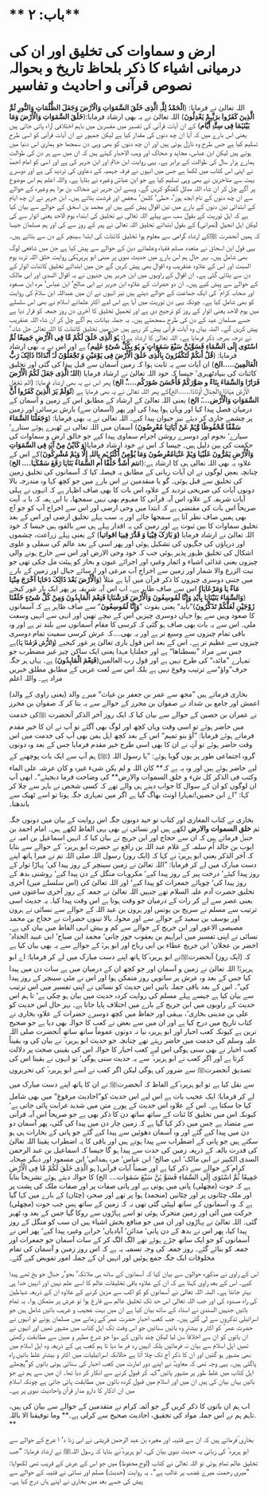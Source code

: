 # ** باب: ۲**

# **ارض و سماوات کی تخلیق اور ان کی درمیانی اشیاء کا ذکر بلحاظ تاریخ و بحوالہ نصوص قرآنی و احادیث و تفاسیر**

اللہ تعالیٰ نے فرمایا: (**الْحَمْدُ لِلَّہِ الَّذِی خَلَقَ السَّمَوَاتِ وَالْاَرْضَ وَجَعَلَ الظُّلُمَاتِ وَالنُّورِ ثُمَّ الَّذِینَ کَفَرُوا برَبِّہِمْ یَعْدِلُونَ**) اللہ تعالیٰ نے یہ بھی ارشاد فرمایا:(**خَلَقَ السَّمَوَاتِ وَالْأَرْضَ وَمَا بَیْنَہُمَا فِی سِتَّۃِ أَیَّام**) کے ان آیات قرآنی کی تفسیر میں مفسرین میں باہم اختلافی آراء پائی جاتی ہیں یعنی اس بارے میں کہ آیا ان چھ دنوں کی مقدار کیا ہے لیکن جمہور نے ان آیات قرآنی کو اسی طرح تسلیم کیا ہے جس طرح وہ نازل ہوئی ہیں اور ان چھ دنوں کو بھی وہی دن سمجھا جو ہماری اس دنیا میں ہوتے ہیں لیکن ابن عباس، مجاہد و ضحاک اور وہب الاحبار کہتے ہیں کہ ان میں سے ہر دن کی طوالت ہمارے ہزار سال کی طوالت کے برابر ہے۔ یہی روایت ابن حاتم اور ابن جریر کی ہے اور اسی کو امام احمدؒ نے اپنی اس کتاب میں لکھا ہے جس میں انہوں نے فرقہ جہمیہ کے دعاوی کی تردید کی ہے اور دوسرے بہت سے متاخرین نے بھی وہی تسلیم کیا ہے جو ابن عباسؓ وغیرہ نے بتایا ہے۔ واللہ اعلم ہم اس موضوع پر آگے چل کر ان شاء اللہ مدلل گفتگو کریں گے۔ ویسے ابن جریر نے ضحاک بن مزا ہم وغیرہ کے حوالے سے ان چھ دنوں کے نام ابجد ہوز‘، حطی‘ کلمن‘ سعفص اور قرشت بتائے ہیں۔ ابن جریر نے ان چھ ایام کے ابتدائی تین دنوں کے بارے میں تین اقوال پیش کیے ہیں اور محمد بن اسحٰق کے حوالے سے بیان کیا ہے کہ اہل توریت کے بقول سب سے پہلے اللہ تعالی نے تخلیق کی ابتداء یوم الاحد یعنی اتوار سے کی لیکن اہل انجیل (نصرانی) کے بقول ابتدائے تخلیق اللہ تعالیٰ نے پیر کے روز سے کی اور ہم مسلمان جیسا کہ ہمیں آنحضرت ﷺکے ارشاد گرامی سے معلوم ہوا تخلیق کائنات کی ابتدا سینچر کے دن سے بتاتے ہیں۔ یہی قول ابن اسحاق نے متعدد مسلم فقہاء وعلمائے دین کے حوالے سے پیش کیا ہے جن میں شافعی لوگ بھی شامل ہیں۔ بہر حال ہم اس بارے میں حدیث نبوی پر مبنی ابو ہریرہؓکی روایت خلق اللہ تربۃ یوم السبت اور اس کے علاوہ عنقریب وہ اقوال بھی پیش کریں گے جن میں ابتدائے تخلیق کائنات اتوار کے دن سے بتائی گئی ہے۔ ان اقوال کے راویوں میں ابن جریر ہیں جنہوں نے یہ اقوال السدی اور ابی مالک کے حوالے سے پیش کیے ہیں۔ ان دو حضرات کے علاوہ ابن جریر نے ابی صالح‘ ابن عباس‘ مرہ ابن مسعود اور صحابہ کرام ؓ کی ایک جماعت کے حوالے دیئے ہیں نیز انہوں نے ان میں عبداللہ ابن سلامؓ کی روایت کو بھی شامل کیا ہے۔ چونکہ یہی دن توریت میں آیا ہے اس لیے اکثر علمائے اسلام نے بھی اس سلسلے میں یوم الاحد یعنی اتوار کے روز کو ترجیح دی ہے اور تحمیل تخلیق کا آخری دن روز جمعہ کو قرار دیا ہے جسے مسلمان عید کے دن کی طرح سمجھتے ہیں۔ یہ جملہ بیانات ہم آگے چل کر ان شاء اللہ عنقریب پیش کریں گے۔ البتہ یہاں وہ آیات قرآنی پیش کر رہے ہیں جن میں تخلیق کائنات کا اللہ تعالیٰ جل شانہ‘ نے درجہ بدرجہ ذکر فرمایا ہے۔ اللہ تعالیٰ کا ارشاد ہے(**: ہُوَ الَّذِی خَلَقَ لَکُمْ مَّا فِی الْأَرْضِ جَمِیعًا ثُمَّ اسْتَوَی إِلَی السَّمَاءِ فَسَوَّہُنَّ سَبْعَ سَمَوَاتٍ َو ہُوَ بِکُلِّ شَیْءٍ عَلِیم**)ٌ ہے اور اس نے یہ بھی ارشاد فرمایا: (**قُلْ أَنکُمْ لَتَکْفُرُونَ بِالَّذِی خَلَقَ الْأَرْضَ فِی یَوْمَیْنِ وَ تَجْعَلُوْنَ لَہُ أَنْدَادًا ذَالِکَ رَبُّ الْعَالَمِینَ.....الخ**) ان آیات سے یہ ثابت ہوا کہ زمین آسمان سے قبل پیدا کی گئی اور تخلیق کائنات کی بنیادٹھہری‘ جیسا کہ خود اللہ تعالیٰ نے ارشاد فرمایا (**اللہُ الَّذِی جَعَلَ لَکُمُ الْأَرْضَ فَرَارًا وَالسَّمَاءَ بِنَاءً و صَوَّرَکُمْ فَأَحْسَنَ صُوَرَکُم.....ْ الخ**) پھر اس نے یہ بھی ارشاد فرمایا: (الم نَجْعَلِ الْأَرْضَ مِہَادًا وَالْجِبَالَ أَوْتَادًا......الخ)کے پھر اللہ تعالیٰ نے یہ بھی فرمایا ہے (**ئَوَلَمْ یَرَ الَّذِینَ کَفَرُوا أَنَّ السَّمَوَاتِ وَالْأَرْض....َ الخ**) یعنی اللہ تعالیٰ کے ارشاد کے مطابق اس کے زمین و آسمان کے درمیان فصل پیدا کیا اور وہاں ہوا پیدا کی اور پھر (آسمان سے) بارش برسائی اور زمین پر چشمے جاری کر دیئے نیز حیوان پیدا کیے۔ اللہ تعالی نے یہ بھی فرمایا: (**وَجَعَلْنَا السَّمَاءَ سَقْفًا مَّحْفُوظًا وَّہُمْ عَنْ آیَاتِہَا مُعْرِضُونَ**) آسمان میں اللہ تعالی نے ٹھہرے ہوئے ستارے‘ سیارے‘ نجوم اور دوسرے روشن اجرام سماوی پیدا کیے جو خالق ارض و سماوات کی حکمت کی بین دلیل ہیں۔ جیسا کہ اس نے خود ارشاد فرمایا(**وَ کَایْنُ مِنْ آیَۃٍ فِی السَّمَوَاتِ وَالْأَرْضِ یَمُرُّونَ عَلَیْہَا وَہُمْ عَنْہَامُعْرِضُونَ وَمَا یُؤْمِنُ أَکْثَرُہُم بِاللہِ إِلَّا وَہُمْ مُشْرِکُونَ**)کے اس کے علاوہ یہ بھی اللہ تعالی ہی کا ارشاد ہے:(ا**نتم أشَدُّ خَلْقًا أم السَّمَاءُ بَنَاہَا رَفَعَ سَمْکَہَا.... الخ**) چنانچہ بعض لوگوں نے ان آیات ربانی کے مطابق یہ فیصلہ کیا کہ آسمانوں کی تخلیق زمین کی تخلیق سے قبل ہوئی۔ گو یا منقدمین نے اس بارے میں جو کچھ کہا وہ مندرجہ بالا دونوں آیات کی صریحی تردید کے علاوہ اس بات کا بھی صاف اظہار ہے کہ انہوں نے پہلی آیات شریفہ کے علاوہ اس آیہ قرآنی کا مفہوم بھی نہیں سمجھا۔ با ایں ہمہ کہ با یہ آیت صریحاً اس بات کی مقتضی ہے کہ ابتدا میں وحی ارضی اور اس سے اخراج آپ کو جو آج بھی ہمیں صاف نظر آتا ہے سمجھا جائے اور یہ سب پہلے تخلیق ارضی اور اس کے بعد تخلیق سماوات کا بین ثبوت ہے اور زمین کی یہ اقدار پہلے ہی سے بالقوہ ہیں جیسا کہ خود اللہ تعالیٰ نے ارشاد فرمایا **(وَ بَارَکَ فِیْہَا وَ قَدَّرَ فِیہَا اقواتہا**) کے یعنی پہلے زراعت، چشموں اور دریاؤں کی جگہوں کی تشکیل ہوئی اور پھر اسی کے بعد عالم کی سفلی و علوی اشکال کی تخلیق ظہور پذیر ہوئی جب کہ خود وحی الارض اور اس سے خارج ہونے والی چیزوں یعنی غذائی اشیاء و اثمار وغیرہ اور اجرائے عیون و بحار کو ہیئت مل چکی تھی جو نبت الزرع والا شمار اور زمین سے اخراجِ آب مرعی اور ارسائے جبال اور زمین کے بارے میں جتنی دوسری چیزوں کا ذکر قرآن میں آیا ہے مثلاً (**وَالْأَرْضَ بَعْدَ ذَالِکَ دَحَاہَا اَخْرَجَ مِنْہَا مَاءً ہَا وَمَرْعَاہَا)** اس سے صاف ظاہر ہے۔ اب اس آیہ شریفہ پر پھر ایک بار غور کیجے (**وَالسَّمَاءَ بَنَیْنَاہَا بِأَیْدِ وَإِنَّا لَمُوسِعُونَ وَالْأَرْضَ فَرَشْنَاہَا فَنِعْمَ الْمَاہِدُونَ وَمِنْ کُلِّ شَیْءٍ خَلَقْنَا زَوْجَیْنِ لَعَلَّکُمْ تَذَکَّرُونَ**)”باید“ یعنی بقوت ”**وَإِنَّا لَمُوسِعُونَ**“ سے صاف ظاہر ہے کہ آسمانوں کا صعود وہیں سے ہوا جہاں دوسری چیزیں اس کے نیچے تھیں اور انہی سے انہیں وسعت ملی۔ اس سے یہ بات بھی صاف ہو گئی کہ کرسی کا مقام آسمانوں سے بلند تر ہے اور وہ باقی تمام چیزوں سے وسیع تر ہے اور یہ بھی....کہ عرش کرسی سمیت تمام دوسری چیزوں سے عظیم تر ہے۔ اس کے بعد اس قول باری تعالیٰ پر غور کیجیے (**وَالأَرْضَ فَرَشْنَا ہَ**ا)ہے جس سے مراد ”بسطناھا“ ہے اور جعلناہا مہدا یعنی ایک ساکن چیز غیر مضطرب جو تمہارے ”مائدہ“ کی طرح نہیں ہے اور قول رب العالمین(**فَنِعْمَ الْمَاہِدُونَ**) ہے۔ یہاں ہر جگہ حرف”واؤ“سے ترتیب وقوع نہیں ہے بلکہ اس سے لغت عربی کے مطابق مطلق خبریں مراد ہے۔ واللہ اعلم

بخاری فرماتے ہیں ”مجھ سے عمر بن جعفر بن غیاث“ میرے والد (یعنی راوی کے والد) اعمش اور جامع بن شداد نے صفوان بن محرز کے حوالے سے یہ بتا کر کہ صفوان بن محرز نے عمران بن حصین کے حوالے سے بیان کیا کہ ایک روز آخر الذکر آنحضرت ﷺکی خدمت میں حاضر ہوئے تو اسی وقت وہاں کچھ اور لوگ بھی آگئے تو آپ نے ان کا خیر مقدم فرماتے ہوئے فرمایا: ”آؤ بنو تمیم“ اس کے بعد کچھ اہل یمن بھی آپ کی خدمت میں اس وقت حاضر ہوئے تو آپؐ نے ان کا بھی اسی طرح خیر مقدم فرمایا جس کے بعد وہ دونوں گروہ اجتماعی طور پر یوں گویا ہوئے: ”یا رسول اللہ (ﷺ) ہم آپ سے ایک بات پوچھنے کے لیے حاضر ہوئے ہیں اور وہ یہ ہے کہ** کان اللہ و لم یکن شیء غیرہ و کان عرشہ علی الماء وکتب فی الذکر کل شء و خلق السموات والارض** کی وضاحت فرما دیجیئے“۔ ابھی آپ ان لوگوں کو ان کے سوال کا جواب دینے ہی والے تھے کہ کسی شخص نے باہر سے چلا کر کہا: ”اے ابن حصین!تمہارا اونٹ بھاگ گیا ہے اگر میں تمہاری جگہ ہوتا تو اسے ٹھیک سے باندھتا۔

بخاری نے کتاب المغازی اور کتاب تو حید دونوں جگہ اس روایت کے بیان میں دونوں جگہ ثم **خلق السموات والارض** لکھے ہیں اور نسائی نے بھی یہی الفاظ لکھے ہیں۔
امام احمد بن حنبلؒ فرماتے ہیں کہ ان سے حجاج اور ابن جریج نے بیان کیا کہ انہیں اسماعیل بن امیہ نے ایوب بن خالد اُم سلمہ کے غلام عبد اللہ بن رافع نے حضرت ابو ہریرہ ؓ کے حوالے سے بتایا کہ آخر الذکر یعنی ابو ہریرہؓ نے کہا کہ (ایک روز) رسول اللہ صلی اللہ تم نے میرا ہاتھ اپنے دست مبارک میں لے کر فرمایا: ”اللہ تعالیٰ نے زمین سینچر کے روز پیدا کی‘ پہاڑا توار کے روز پیدا کیئے‘ درخت پیر کے روز پیدا کیے‘ مکروہات منگل کے دن پیدا کیے‘ روشنی بدھ کے روز پیدا کی‘ چوپائے جمعرات کو پیدا کیے‘ اور اللہ تعالیٰ کی (اس سلسلے میں) آخری تخلیق حضرت آدم علیہ السلام تھے جنہیں اللہ تعالیٰ نے جمعہ کے روز آخری ساعتوں میں یعنی عصر سے لے کر رات کے درمیان جو وقت ہوتا ہے اس وقت پیدا کیا۔ 
یہ حدیث اسی ترتیب سے مسلم نے سریج بن یونس اور ہرون بن عبد اللہ کے حوالے سے نسائی نے ہرون اور یوسف بن سعید کے حوالے سے اور محولہ بالا تینوں حضرات نے حجاج بن محمد مصیصی الاعور اور ابن جریج کے حوالے سے کم و بیش انہی الفاظ میں بیان کی ہے۔
 نسائی نے اپنی تفسیر میں ابراہیم بن یعقوب جوز جانی‘ محمد ابن صباح‘ ابی عبید الحداد‘ اخضر بن عجلان‘ ابن جریج عطاء بن ابی رباح اور ابو ہرہؓ کے حوالے سے یہ بھی بیان کیا ہے کہ (ایک روز) آنحضرتﷺنے ابو ہریرہ ؓکا ہاتھ اپنے دست مبارک میں لے کر فرمایا: اے ابو ہریرہؓ! اللہ تعالیٰ نے زمین و آسمان اور جو کچھ ان کے درمیان میں ہے سات دن میں پیدا کیا جس کے بعد وہ عرش پر ساتویں روز متمکن ہوا اور اس نے مٹی سینچر کے روز پیدا کی“۔ اس کے بعد باقی جملہ باتیں اس حدیث کو نسائی نے اپنی تفسیر میں اس ترتیب سے بیان کیا ہے جیسے پہلے مسلم کی روایت کردہ حدیث میں بیان ہو چکی ہے‘ تا ہم اس حدیث کے راویوں میں ابن جریج کے بارے میں اختلاف پایا جاتا ہے۔ بہر حال اس حدیث کو علی بن مدینی بخاری‘، بیہقی اور حفاظ میں کچھ دوسرے حضرات کے علاوہ بخاری نے کتاب تاریخ میں درج کیا ہے اور ان میں سے بعض نے کعب کا حوالہ بھی دیا ہے جو صحیح ترین ہے کیونکہ کعب احبار اور ابو ہریرہ نیا نہ دونوں عموماً ساتھ ساتھ آنحضرت صلی اللہ علیہ وسلم کی خدمت میں حاضر رہتے تھے چنانچہ جو حدیث ابو ہریرہ ؓ نے بیان کی وہ یقیناً کعب احبار نے بھی سنی ہوگی اس لیے کعب احبار کا حوالہ اس کی یقینی صحت پر دلالت کرتا ہے اور اگر کعب نے ابو ہریرہ ؓ سے یہ حدیث سنی ہوگی‘ تو انہوں نے یقینا اس کی تصدیق آنحضرتﷺ سے ضرور کی ہوگی لیکن اگر کعب نے اسے ابو ہریرہ ؓ کی تحریروں سے نقل کیا ہے تو ابو ہریرہ ؓکے الفاظ کہ آنحضرتﷺ نے ان کا ہاتھ اپنے دست مبارک میں لے کر فرمایا: ایک عجیب بات ہے اس لیے اس حدیث کو”احادیث مرفوع“ میں بھی شامل کیا جا سکتا ہے۔ اس کے علاوہ اس حدیث کے پورے متن میں شدید غرابت پائی جاتی ہے‘ کیونکہ اس میں تخلیق کا ئنات کے ساتھ ساتھ دن کا ذکر بھی ہے جو صریحاً اس آیہ قرآنی سے متضاد ہے جس میں ذکر کیا گیا ہے کہ زمین چار دن میں پیدا کی گئی، پھر آسمان دو دن میں پیدا کیے گئے اور وہ آسمان دھوئیں سے پیدا کیے گئے جو پانی کے بخارات ہی ہو سکتے ہیں جو پانی کے اضطراب سے پیدا ہوتے ہیں اور باقی کا یہ اضطراب یقینا اللہ تعالیٰ کی قدرت بالغہ کے ذریعہ زمین کی حدت سے پیدا ہو گا جیسا کہ اسماعیل بن عبد الرحمن السدی الکبیر نے ابی مالک‘ ابی صالح‘ ابن عباس‘ مرہ ہمدانی‘ ابن مسعود اور دیگر صحابہ کرام ؓکے حوالے سے ذکر کیا ہے اور ضمناً آیات قرآنی( ہو الَّذِی خَلَقَ لَکُمْ مَّا فِی الْأَرْضِ جَمِیعًا ثُمَّ اسْتَوَی إِلَی السَّمَاءِ فَسَوَّ ہُنَّ سَبْعَ سَمَوَات.... الخ) کا حوالہ دیتے ہوئے تشریحاً بتایا ہے کہ حوت (مچھلی) پانی میں ہوتی ہے اور پانی صفات پر اور صفات ملک کی پشت پر اور ملک چٹانوں پر اور چٹانیں (منجمد) ہوا پر تھے اور صحرہ (چٹان) کے بارے میں کہا گیا ہے کہ وہ آسمانوں کے ساتھ لپیٹی گئی تھی نہ کہ زمین کے ساتھ پس جب حوت (مچھلی) حرکت میں آئی اور زمین متحرک ہوئی تو اسے پہاڑوں سے روکا گیا جس کے بعد وہ ٹھہر گئی۔ اللہ تعالیٰ نے پہاڑوں اور ان میں جو منافع بخش اشیاء ہیں ان سب کو منگل کے روز پیدا کیا، پھر اس نے بدھ کے دن پانی‘ مدائن‘ آبادیاں‘ خرابے وغیرہ پیدا کیے‘ پھر اس نے آسمانوں کو جو ایک ساتھ جڑے ہوئے تھے الگ الگ کر کے سات آسمان جو جمعرات اور جمعہ کو بنائے گئے۔ روز جمعہ کی وجہ تسمیہ یہ ہے کہ اس روز زمین و آسمان کی تمام مخلوقات ایک جگہ جمع ہوئیں اور انہیں ان کے جملہ امور تفویض کیے گئے۔

اس کے راوی نے مذکورہ حوالوں سے بیان کیا کہ آسمانوں کے ساتھ ہی ملائکہ‘ بحو‘ر جبال جو یخ تھے پیدا کیے۔ اس کے بعد راوی کہتا ہے کہ ان کے علاوہ باقی تخلیقات ِعالم کا اسے علم نہیں اور انہیں خدا ہی بہتر جانتا ہے۔ البتہ اللہ تعالیٰ نے آسمانوں کو کو اکب سے مزین کرنے کے علاوہ ان کے ذریعہ شیاطین کی راہ مسدود کی اور جب اللہ تعالیٰ اس حد تک تخلیق عالم سے فارغ ہوا تو عرش پر متمکن ہوا۔
یہ تمام باتیں جنہیں السندی نے اسناد کے ساتھ بیان کیا ہے ان میں بہت عجیب و غریب باتیں شامل ہیں جو اسرائیلی تذکروں سے لی گئی ہیں۔
جب کعب احبار حضرت عمر ؓکے زمانے میں مسلمان ہوئے تو انہوں نے حضرت عمر ؓ کو اکثر و بیشتر وہ باتیں سنائیں جو اس وقت تک اہل کتاب میں مشہور تھیں اور انہوں نے ان باتوں کو ان سے اخلاقا ًسن لیا لیکن چند باتوں کے سوا جو شرع مطہر و مبین سے مطابقت رکھتی تھیں اہل اسلام سے بیان نہ فرمائیں بلکہ انہیں رد فر ما دیا تا ہم کعب ہی کے ذریعہ وہ اہل اسلام میں بھی مشہور ہو گئیں اور ان کا ذکر آج تک چلا آتا ہے حالانکہ اسرائیلیات میں اکثر و بیشتر غلط باتیں راہ پاگئی ہیں۔ یہی وجہ تھی کہ معاویہؓ نے اپنے دوِر امارت میں کعب احبار کی سنائی ہوئی باتوں کو”پچھلے اہل کتاب میں غلط طور پر مشہور پائیں“کہہ کر قبول کرنے سے انکار کر دیا تھا۔ ان میں سے ہم نے جو باتیں یہاں بیان کی ہیں ان میں اور اسلام میں قبول کردہ باتوں میں مطابقت پائی جاتی ہے چونکہ اسلام میں ان اذکار کا دارو مدار قرآن واحادیث نبوی پر ہے۔

اب ہم ان باتوں کا ذکر کریں گے جو آئمہ کرام نے متقدمین کے حوالے سے بیان کی ہیں، تاہم ہم نے اس جملہ مواد کی تحقیق، احادیث صحیح سے کرلی ہے۔** وما توفیقنا الا باللہ. **

بخاری ؒفرماتے ہیں کہ ان سے قتیبہ اور مغیرہ بن عبد الرحمن قریشی نے ابی زنا د‘ ا عرج کے حوالے سے ابو ہریرہ ؓ کی زبانی یہ حدیث نبوی بیان کی۔ ابو ہریرہ ؓنے بتایا کہ رسول اللہﷺ نے ارشاد فرمایا: ”جب تخلیق عالم تمام ہوئی تو اللہ تعالیٰ نے کتاب (لوح ِمحفوظ) میں جو اس کے عرش کے قریب تھی لکھوایا: ”میری رحمت میرے غضب پر غالب ہے“۔
یہ روایت (حدیث) مسلم اور نسائی نے قتیبہ کے حوالے سے پیش کی جسے بعد میں بخاری نے اپنے ہاں درج کیا ہے۔